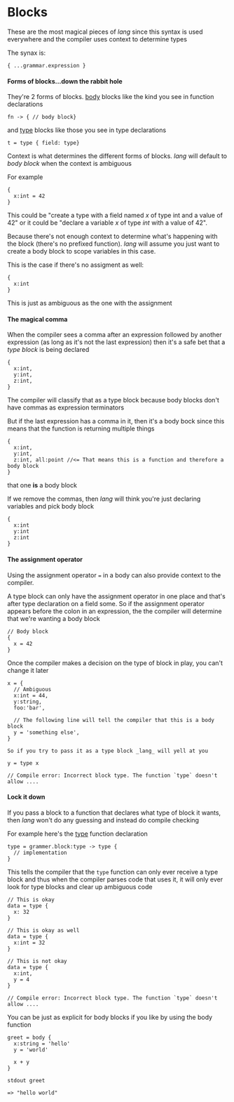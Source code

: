 # Blocks

These are the most magical pieces of _lang_ since this syntax is used everywhere
and the compiler uses context to determine types

The synax is:

```
{ ...grammar.expression }
```

#### Forms of blocks...down the rabbit hole

They're 2 forms of blocks. [body]() blocks like the kind you see in function
declarations

```
fn -> { // body block}
```

and [type]() blocks like those you see in type declarations

```
t = type { field: type}
```

Context is what determines the different forms of blocks. _lang_ will default to
_body block_ when the context is ambiguous

For example

```
{
  x:int = 42
}
```

This could be "create a type with a field named
_x_ of type int and a value of 42" or it could be "declare a variable _x_ of
type _int_ with a value of 42".

Because there's not enough context to determine what's happening with the block
(there's no prefixed function). _lang_ will assume you just want to create a
body block to scope variables in this case.

This is the case if there's no assigment as well:

```
{
  x:int
}
```

This is just as ambiguous as the one with the assignment

#### The magical comma

When the compiler sees a comma after an expression followed by another
expression (as long as it's not the last expression) then it's a safe bet that a
_type block_ is being declared

```
{
  x:int,
  y:int,
  z:int,
}
```

The compiler will classify that as a type block because body blocks don't have
commas as expression terminators

But if the last expression has a comma in it, then it's a body bock since this
means that the function is returning multiple things

```
{
  x:int,
  y:int,
  z:int, all:point //<= That means this is a function and therefore a body block
}
```

that one **is** a body block


If we remove the commas, then _lang_ will think you're just declaring variables
and pick body block

```
{
  x:int
  y:int
  z:int
}
```


#### The assignment operator

Using the assignment operator `=` in a body can also provide context to the
compiler.

A type block can only have the assignment operator in one place and that's after
type declaration on a field some. So if the assignment operator appears before
the colon in an expression, the the compiler will determine that we're wanting a
body block

```
// Body block
{
  x = 42
}
```

Once the compiler makes a decision on the type of block in play, you can't
change it later

```
x = {
  // Ambiguous
  x:int = 44,
  y:string,
  foo:'bar',

  // The following line will tell the compiler that this is a body block
  y = 'something else',
}

So if you try to pass it as a type block _lang_ will yell at you

y = type x

// Compile error: Incorrect block type. The function `type` doesn't allow ....
```

#### Lock it down

If you pass a block to a function that declares what type of block it wants,
then _lang_ won't do any guessing and instead do compile checking

For example here's the [type]() function declaration

```
type = grammer.block:type -> type {
  // implementation
}
```

This tells the compiler that the `type` function can only ever receive a type
block and thus when the compiler parses code that uses it, it will only ever
look for type blocks and clear up ambiguous code

```
// This is okay
data = type { 
  x: 32
}

// This is okay as well
data = type { 
  x:int = 32
}

// This is not okay
data = type { 
  x:int,
  y = 4
}

// Compile error: Incorrect block type. The function `type` doesn't allow ....
```

You can be just as explicit for body blocks if you like by using the body function

```
greet = body { 
  x:string = 'hello'
  y = 'world'
  
  x + y
}

stdout greet

=> "hello world"
```
